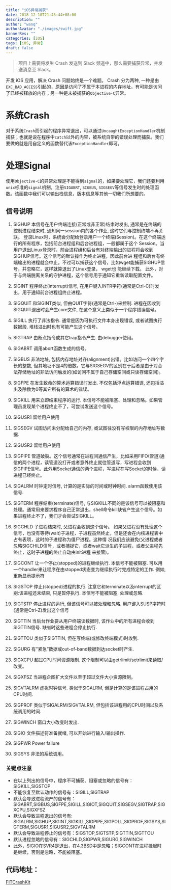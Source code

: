```yaml
---
title: "iOS异常捕获"
date: 2018-12-10T21:43:44+08:00
description: ""
author: "wanq"
authorAvatar: "./images/swift.jpg"
bannerRes: ""
categories: [iOS]
tags: [iOS, 异常]
draft: false
---
```

> 项目上需要将发生 Crash 发送到 Slack 频道中，那么需要捕获异常，并发送消息至 Slack。

开发 iOS 应用，解决 Crash 问题始终是一个难题。
Crash 分为两种, 一种是由`EXC_BAD_ACCESS`引起的，原因是访问了不属于本进程的内存地址，有可能是访问了已经被释放的内存；另一种是未被捕获的`Objective-C`异常。

# 系统Crash
对于系统`Crash`而引起的程序异常退出，可以通过`UncaughtExceptionHandler`机制捕获；也就是说在程序中`catch`以外的内容，被系统自带的错误处理而捕获。我们要做的就是用自定义的函数替代该`ExceptionHandler`即可。
<!--more-->
# 处理Signal
使用`Objective-C`的异常处理是不能得到`signal`的，如果要处理它，我们还要利用`unix`标准的`signal`机制，注册`SIGABRT`, `SIGBUS`, `SIGSEGV`等信号发生时的处理函数。该函数中我们可以输出栈信息，版本信息等其他一切我们所想要的。

## 信号说明

1. SIGHUP
本信号在用户终端连接(正常或非正常)结束时发出, 通常是在终端的控制进程结束时, 通知同一session内的各个作业, 这时它们与控制终端不再关联。
登录Linux时，系统会分配给登录用户一个终端(Session)。在这个终端运行的所有程序，包括前台进程组和后台进程组，一般都属于这个 Session。当用户退出Linux登录时，前台进程组和后台有对终端输出的进程将会收到SIGHUP信号。这个信号的默认操作为终止进程，因此前台进 程组和后台有终端输出的进程就会中止。不过可以捕获这个信号，比如wget能捕获SIGHUP信号，并忽略它，这样就算退出了Linux登录， wget也 能继续下载。
此外，对于与终端脱离关系的守护进程，这个信号用于通知它重新读取配置文件。

2. SIGINT
程序终止(interrupt)信号, 在用户键入INTR字符(通常是Ctrl-C)时发出，用于通知前台进程组终止进程。

3. SIGQUIT
和SIGINT类似, 但由QUIT字符(通常是Ctrl-)来控制. 进程在因收到SIGQUIT退出时会产生core文件, 在这个意义上类似于一个程序错误信号。

4. SIGILL
执行了非法指令. 通常是因为可执行文件本身出现错误, 或者试图执行数据段. 堆栈溢出时也有可能产生这个信号。

5. SIGTRAP
由断点指令或其它trap指令产生. 由debugger使用。

6. SIGABRT
调用abort函数生成的信号。

7. SIGBUS
非法地址, 包括内存地址对齐(alignment)出错。比如访问一个四个字长的整数, 但其地址不是4的倍数。它与SIGSEGV的区别在于后者是由于对合法存储地址的非法访问触发的(如访问不属于自己存储空间或只读存储空间)。

8. SIGFPE
在发生致命的算术运算错误时发出. 不仅包括浮点运算错误, 还包括溢出及除数为0等其它所有的算术的错误。

9. SIGKILL
用来立即结束程序的运行. 本信号不能被阻塞、处理和忽略。如果管理员发现某个进程终止不了，可尝试发送这个信号。

10. SIGUSR1
留给用户使用

11. SIGSEGV
试图访问未分配给自己的内存, 或试图往没有写权限的内存地址写数据.

12. SIGUSR2
留给用户使用

13. SIGPIPE
管道破裂。这个信号通常在进程间通信产生，比如采用FIFO(管道)通信的两个进程，读管道没打开或者意外终止就往管道写，写进程会收到SIGPIPE信号。此外用Socket通信的两个进程，写进程在写Socket的时候，读进程已经终止。

14. SIGALRM
时钟定时信号, 计算的是实际的时间或时钟时间. alarm函数使用该信号.

15. SIGTERM
程序结束(terminate)信号, 与SIGKILL不同的是该信号可以被阻塞和处理。通常用来要求程序自己正常退出，shell命令kill缺省产生这个信号。如果进程终止不了，我们才会尝试SIGKILL。

16. SIGCHLD
子进程结束时, 父进程会收到这个信号。
如果父进程没有处理这个信号，也没有等待(wait)子进程，子进程虽然终止，但是还会在内核进程表中占有表项，这时的子进程称为僵尸进程。这种情 况我们应该避免(父进程或者忽略SIGCHILD信号，或者捕捉它，或者wait它派生的子进程，或者父进程先终止，这时子进程的终止自动由init进程 来接管)。

17. SIGCONT
让一个停止(stopped)的进程继续执行. 本信号不能被阻塞. 可以用一个handler来让程序在由stopped状态变为继续执行时完成特定的工作. 例如, 重新显示提示符

18. SIGSTOP
停止(stopped)进程的执行. 注意它和terminate以及interrupt的区别:该进程还未结束, 只是暂停执行. 本信号不能被阻塞, 处理或忽略.

19. SIGTSTP
停止进程的运行, 但该信号可以被处理和忽略. 用户键入SUSP字符时(通常是Ctrl-Z)发出这个信号

20. SIGTTIN
当后台作业要从用户终端读数据时, 该作业中的所有进程会收到SIGTTIN信号. 缺省时这些进程会停止执行.

21. SIGTTOU
类似于SIGTTIN, 但在写终端(或修改终端模式)时收到.

22. SIGURG
有”紧急”数据或out-of-band数据到达socket时产生.

23. SIGXCPU
超过CPU时间资源限制. 这个限制可以由getrlimit/setrlimit来读取/改变。

24. SIGXFSZ
当进程企图扩大文件以至于超过文件大小资源限制。

25. SIGVTALRM
虚拟时钟信号. 类似于SIGALRM, 但是计算的是该进程占用的CPU时间.

26. SIGPROF
类似于SIGALRM/SIGVTALRM, 但包括该进程用的CPU时间以及系统调用的时间.

27. SIGWINCH
窗口大小改变时发出.

28. SIGIO
文件描述符准备就绪, 可以开始进行输入/输出操作.

29. SIGPWR
Power failure

30. SIGSYS
非法的系统调用。

### 关键点注意
* 在以上列出的信号中，程序不可捕获、阻塞或忽略的信号有：SIGKILL,SIGSTOP
* 不能恢复至默认动作的信号有：SIGILL,SIGTRAP
* 默认会导致进程流产的信号有：SIGABRT,SIGBUS,SIGFPE,SIGILL,SIGIOT,SIGQUIT,SIGSEGV,SIGTRAP,SIGXCPU,SIGXFSZ
* 默认会导致进程退出的信号有:
SIGALRM,SIGHUP,SIGINT,SIGKILL,SIGPIPE,SIGPOLL,SIGPROF,SIGSYS,SIGTERM,SIGUSR1,SIGUSR2,SIGVTALRM
* 默认会导致进程停止的信号有：SIGSTOP,SIGTSTP,SIGTTIN,SIGTTOU
* 默认进程忽略的信号有：SIGCHLD,SIGPWR,SIGURG,SIGWINCH
* 此外，SIGIO在SVR4是退出，在4.3BSD中是忽略；SIGCONT在进程挂起时是继续，否则是忽略，不能被阻塞。


## 代码地址：
[FITCrashKit](https://github.com/cnwanq/FITCrashKit)


